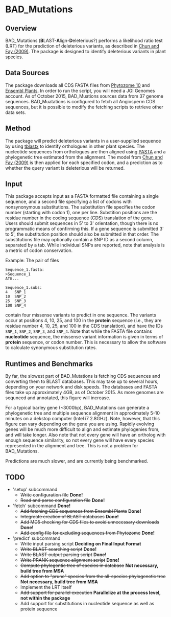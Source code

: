 BAD_Mutations
============

Overview
--------
BAD_Mutations (**B**LAST-**A**lign-**D**eleterious?) performs a likelihood
ratio test (LRT) for the prediction of deleterious variants, as described in 
[Chun and Fay (2009)](http://genome.cshlp.org/content/19/9/1553.abstract). The
package is designed to identify deleterious variants in plant species.

Data Sources
------------
The package downloads all CDS FASTA files from
[Phytozome 10](http://phytozome.jgi.doe.gov/) and 
[Ensembl Plants](http://plants.ensembl.org). In order to run the script, you
will need a JGI Genomes account. As of October 2015, BAD_Muations sources data
from 37 genome sequences. BAD_Muatations is configured to fetch all
Angiosperm CDS sequences, but it is possible to modify the fetching scripts
to retrieve other data sets.

Method
------
The package will predict deleterious variants in a user-supplied sequence by
using [tblastx](http://blast.ncbi.nlm.nih.gov/Blast.cgi) to identify
orthologues in other plant species. The nucleotide sequences from orthologues
are then aligned using [PASTA](http://www.cs.utexas.edu/~phylo/software/pasta/)
and a phylogenetic tree estimated from the alignment. The model from 
[Chun and Fay (2009)](http://genome.cshlp.org/content/19/9/1553.abstract) is then
applied for each specified codon, and a prediction as to whether the query
variant is deleterious will be returned.

Input
-----
This package accepts input as a FASTA formatted file containing a single 
sequence, and a second file specifying a list of codons with nonsynonymous
substitutions. The substitution file specifies the codon number (starting 
with codon 1), one per line. Substition positions are the residue number 
in the coding sequence (CDS) translation of the gene. Users should submit 
sequences in 5' to 3' orientation, though there is no programmatic means of
confirming this. If a gene sequence is submitted 3' to 5', the substitution
position should also be submitted in that order. The substitutions file
may optionally contain a SNP ID as a second column, separated by a tab. While
individual SNPs are reported, note that analysis is a metric of codon
conservation.

Example: The pair of files
```
Sequence_1.fasta:
>Sequence_1
ATG...

Sequence_1.subs:
4   SNP_1
10  SNP_2
25  SNP_3
100 SNP_4
```

contain four missense variants to predict in one sequence. The variants occur
at positions 4, 10, 25, and 100 in the **protein** sequence (i.e., they are
residue number 4, 10, 25, and 100 in the CDS translation), and have the IDs
``SNP_1``, ``SNP_2``, ``SNP_3``, and ``SNP_4``. Note that while
the FASTA file contains **nucleotide** sequence, the missense variant
information is given in terms of **protein** sequence, or codon number. This is
necessary to allow the software to calculate synonymous substitution rates.

Runtimes and Benchmarks
-----------------------
By far, the slowest part of BAD_Mutations is fetching CDS sequences and
converting them to BLAST databases. This may take up to several hours,
depending on your network and disk speeds. The databases and FASTA files take
up approximately 4GB, as of October 2015. As more genomes are sequnced and
annotated, this figure will increase.

For a typical barley gene (~3000bp), BAD_Mutations can generate a phylogenetic
tree and multiple sequence alignment in approximately 5-10 minutes on a dekstop
computer (Intel i7 2.8GHz). Note, however, that this figure can vary depending
on the gene you are using. Rapidly evolving genes will be much more difficult
to align and estimate phylogenies from, and will take longer. Also note that
not every gene will have an ortholog with enough sequence similarity, so not
every gene will have every species represented in the alignment and tree. This
is not a problem for BAD_Mutations.

Predictions are much slower, and are currently being benchmarked.

TODO
----
* 'setup' subcommand
    * ~~Write configuration file~~ **Done!**
    * ~~Read and parse configuration file~~ **Done!**
* 'fetch' subcommand **Done!**
    * ~~Add fetching CDS sequences from Ensembl Plants~~ **Done!**
    * ~~Integreate creation of BLAST databases~~ **Done!**
    * ~~Add MD5 checking for CDS files to avoid unnecessary downloads~~ **Done!**
    * ~~Add config file for excluding sequences from Phytozome~~ **Done!**
* 'predict' subcommand
    * Write input parsing script **Deciding on Final Input Format**
    * ~~Write BLAST searching script~~ **Done!**
    * ~~Write BLAST output parsing script~~ **Done!**
    * ~~Write PRANK sequence alignment script~~ **Done!**
    * ~~Compute phylogentic tree of species in database~~ **Not necessary, build tree from MSA**
    * ~~Add option to "prune" species from the all-species phylogenetic tree~~ **Not necessary, build tree from MSA**
    * Implement the LRT itself
    * ~~Add support for parallel execution~~ **Parallelize at the process level, not within the package**
    * Add support for substitutions in nucleotide sequence as well as protein sequence
